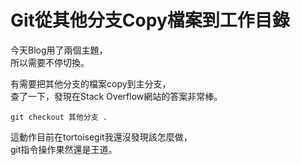 # Git從其他分支Copy檔案到工作目錄


今天Blog用了兩個主題，  
所以需要不停切換。
<!--more-->

有需要把其他分支的檔案copy到主分支，  
查了一下，發現在Stack Overflow網站的答案非常棒。  
```Git
git checkout 其他分支 .
```

這動作目前在tortoisegit我還沒發現該怎麼做，  
git指令操作果然還是王道。

